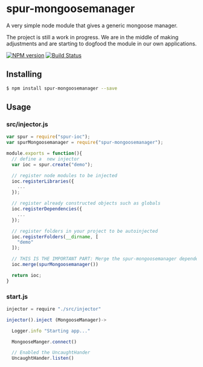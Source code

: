 # spur-mongoosemanager

A very simple node module that gives a generic mongoose manager.

The project is still a work in progress. We are in the middle of making adjustments and are starting to dogfood the module in our own applications.

[![NPM version](https://badge.fury.io/js/spur-mongoosemanager.png)](http://badge.fury.io/js/spur-mongoosemanager)
[![Build Status](https://travis-ci.org/opentable/spur-mongoosemanager.png?branch=master)](https://travis-ci.org/opentable/spur-mongoosemanager)

## Installing

```bash
$ npm install spur-mongoosemanager --save
```

## Usage

### src/injector.js

```javascript
var spur = require("spur-ioc");
var spurMongoosemanager = require("spur-mongoosemanager");

module.exports = function(){
  // define a  new injector
  var ioc = spur.create("demo");

  // register node modules to be injected
  ioc.registerLibraries({
    ...
  });

  // register already constructed objects such as globals
  ioc.registerDependencies({
    ...
  });

  // register folders in your project to be autoinjected
  ioc.registerFolders(__dirname, [
    "demo"
  ]);

  // THIS IS THE IMPORTANT PART: Merge the spur-mongoosemanager dependencies to your local container
  ioc.merge(spurMongoosemanager())

  return ioc;
}
```

### start.js

```javascript
injector = require "./src/injector"

injector().inject (MongooseManager)->

  Logger.info "Starting app..."

  MongooseManger.connect()

  // Enabled the UncaughtHander
  UncaughtHander.listen()
```

